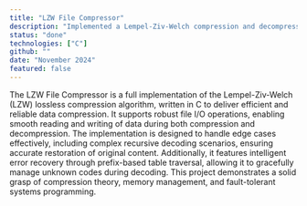 ```yaml
---
title: "LZW File Compressor"
description: "Implemented a Lempel-Ziv-Welch compression and decompression system in C, enabling lossless file encoding with edge case handling for recursive decoding"
status: "done"
technologies: ["C"]
github: ""
date: "November 2024"
featured: false
---
```


The LZW File Compressor is a full implementation of the Lempel-Ziv-Welch (LZW) lossless compression algorithm, written in C to deliver efficient and reliable data compression. It supports robust file I/O operations, enabling smooth reading and writing of data during both compression and decompression. The implementation is designed to handle edge cases effectively, including complex recursive decoding scenarios, ensuring accurate restoration of original content. Additionally, it features intelligent error recovery through prefix-based table traversal, allowing it to gracefully manage unknown codes during decoding. This project demonstrates a solid grasp of compression theory, memory management, and fault-tolerant systems programming.

